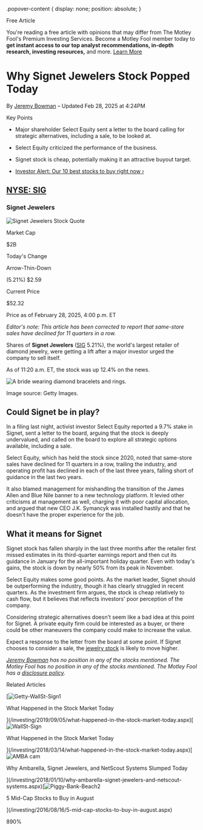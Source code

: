 .popover-content { display: none; position: absolute; }

Free Article[](#)

You're reading a free article with opinions that may differ from The Motley Fool's Premium Investing Services. Become a Motley Fool member today to **get instant access to our top analyst recommendations, in-depth research, investing resources,** and more. [Learn More](https://www.fool.com/mms/mark/op-free-tbox-art)

Why Signet Jewelers Stock Popped Today
======================================

By [Jeremy Bowman](/author/1957/) – Updated Feb 28, 2025 at 4:24PM

Key Points

*   Major shareholder Select Equity sent a letter to the board calling for strategic alternatives, including a sale, to be looked at.
    
*   Select Equity criticized the performance of the business.
    
*   Signet stock is cheap, potentially making it an attractive buyout target.
    
*   [Investor Alert: Our 10 best stocks to buy right now ›](https://www.fool.com/mms/mark/e-sa-nonbbn-kp?aid=10969&source=isaedikp0000035)
    

[NYSE: SIG](/quote/nyse/sig/)
-----------------------------

### Signet Jewelers

![Signet Jewelers Stock Quote](https://g.foolcdn.com/art/companylogos/mark/SIG.png)

Market Cap

$2B

Today's Change

Arrow-Thin-Down

(5.21%) $2.59

Current Price

$52.32

Price as of February 28, 2025, 4:00 p.m. ET

_Editor's note: This article has been corrected to report that same-store sales have declined for 11 quarters in a row._

Shares of **Signet Jewelers** ([SIG](/quote/nyse/sig/) 5.21%), the world's largest retailer of diamond jewelry, were getting a lift after a major investor urged the company to sell itself.

As of 11:20 a.m. ET, the stock was up 12.4% on the news.

![A bride wearing diamond bracelets and rings. ](https://g.foolcdn.com/image/?url=https%3A%2F%2Fg.foolcdn.com%2Feditorial%2Fimages%2F809453%2Fdiamond-jewelry-bride.jpg&op=resize&w=700)

Image source: Getty Images.

Could Signet be in play?
------------------------

In a filing last night, activist investor Select Equity reported a 9.7% stake in Signet, sent a letter to the board, arguing that the stock is deeply undervalued, and called on the board to explore all strategic options available, including a sale.

Select Equity, which has held the stock since 2020, noted that same-store sales have declined for 11 quarters in a row, trailing the industry, and operating profit has declined in each of the last three years, falling short of guidance in the last two years.

It also blamed management for mishandling the transition of the James Allen and Blue Nile banner to a new technology platform. It levied other criticisms at management as well, charging it with poor capital allocation, and argued that new CEO J.K. Symancyk was installed hastily and that he doesn't have the proper experience for the job.

What it means for Signet
------------------------

Signet stock has fallen sharply in the last three months after the retailer first missed estimates in its third-quarter earnings report and then cut its guidance in January for the all-important holiday quarter. Even with today's gains, the stock is down by nearly 50% from its peak in November.

Select Equity makes some good points. As the market leader, Signet should be outperforming the industry, though it has clearly struggled in recent quarters. As the investment firm argues, the stock is cheap relatively to cash flow, but it believes that reflects investors' poor perception of the company.

Considering strategic alternatives doesn't seem like a bad idea at this point for Signet. A private equity firm could be interested as a buyer, or there could be other maneuvers the company could make to increase the value.

Expect a response to the letter from the board at some point. If Signet chooses to consider a sale, the [jewelry stock](https://www.fool.com/investing/stock-market/market-sectors/consumer-discretionary/luxury-brand-stocks/jewelry-stocks/) is likely to move higher.

_[Jeremy Bowman](https://www.fool.com/author/1957/) has no position in any of the stocks mentioned. The Motley Fool has no position in any of the stocks mentioned. The Motley Fool has a [disclosure policy](https://www.fool.com/legal/fool-disclosure-policy/)._

Related Articles

[![Getty-WallSt-Sign1](https://g.foolcdn.com/image/?url=https%3A%2F%2Fg.foolcdn.com%2Feditorial%2Fimages%2F538792%2Fgetty-wallst-sign1.jpg&op=resize&w=92&h=52)

What Happened in the Stock Market Today

](/investing/2019/09/05/what-happened-in-the-stock-market-today.aspx)[![WallSt-Sign](https://g.foolcdn.com/image/?url=https%3A%2F%2Fg.foolcdn.com%2Feditorial%2Fimages%2F476271%2Fwallst-sign.jpg&op=resize&w=92&h=52)

What Happened in the Stock Market Today

](/investing/2018/03/14/what-happened-in-the-stock-market-today.aspx)[![AMBA cam](https://g.foolcdn.com/image/?url=https%3A%2F%2Fg.foolcdn.com%2Feditorial%2Fimages%2F469009%2Famba-cam.jpg&op=resize&w=92&h=52)

Why Ambarella, Signet Jewelers, and NetScout Systems Slumped Today

](/investing/2018/01/10/why-ambarella-signet-jewelers-and-netscout-systems.aspx)[![Piggy-Bank-Beach2](https://g.foolcdn.com/image/?url=https%3A%2F%2Fg.foolcdn.com%2Feditorial%2Fimages%2F215432%2Fpiggy-bank-beach2_I9NI4rJ.jpg&op=resize&w=92&h=52)

5 Mid-Cap Stocks to Buy in August

](/investing/2016/08/16/5-mid-cap-stocks-to-buy-in-august.aspx)

890%